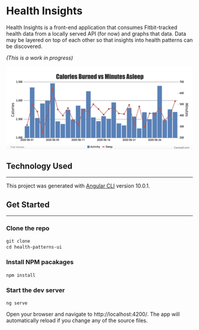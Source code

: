 # Health Insights

Health Insights is a front-end application that consumes Fitbit-tracked health data from a locally served API (for now) and graphs that data. Data may be layered on top of each other so that insights into health patterns can be discovered.

*(This is a work in progress)*

![Health Insights](./src/assets/images/health-insights-sample-image.png)

## Technology Used

---

This project was generated with [Angular CLI](https://github.com/angular/angular-cli) version 10.0.1.

## Get Started
---

###  Clone the repo

```
git clone 
cd health-patterns-ui
```

### Install NPM pacakages

```
npm install
```

### Start the dev server

```
ng serve
```

Open your browser and navigate to http://localhost:4200/. The app  will automatically reload if you change any of the source files.


